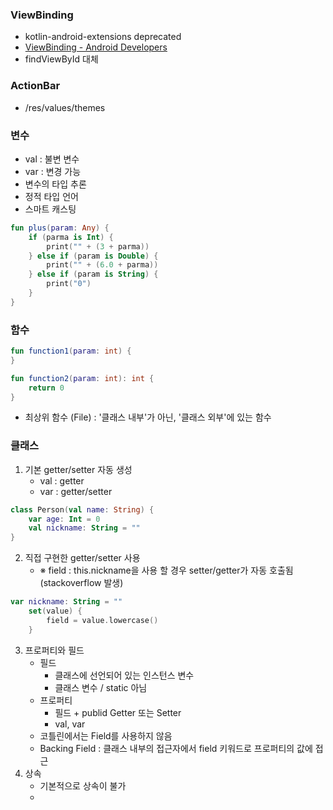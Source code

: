 
### ViewBinding
- kotlin-android-extensions deprecated
- [ViewBinding - Android Developers](https://developer.android.com/topic/libraries/view-binding?hl=ko)
- findViewById 대체

### ActionBar
- /res/values/themes

### 변수
- val : 불변 변수
- var : 변경 가능
- 변수의 타입 추론
- 정적 타입 언어
- 스마트 캐스팅
```kotlin
fun plus(param: Any) {
	if (parma is Int) {
		print("" + (3 + parma))
	} else if (param is Double) {
		print("" + (6.0 + parma))
	} else if (param is String) {
		print("0")
	}
}
```

### 함수
```kotlin
fun function1(param: int) {
}

fun function2(param: int): int {
	return 0
}
```
- 최상위 함수 (File) : '클래스 내부'가 아닌, '클래스 외부'에 있는 함수

### 클래스
1. 기본 getter/setter 자동 생성
	- val : getter
	- var : getter/setter
```kotlin
class Person(val name: String) {  
    var age: Int = 0  
    val nickname: String = ""  
}
```
2. 직접 구현한 getter/setter 사용
	- ※ field : this.nickname을 사용 할 경우 setter/getter가 자동 호출됨 (stackoverflow 발생)
```kotlin
var nickname: String = ""  
    set(value) {  
        field = value.lowercase()  
    }
```
3. 프로퍼티와 필드
	- 필드
		- 클래스에 선언되어 있는 인스턴스 변수 
		- 클래스 변수 / static 아님
	- 프로퍼티
		- 필드 + publid Getter 또는 Setter
		- val, var
	- 코틀린에서는 Field를 사용하지 않음
	- Backing Field : 클래스 내부의 접근자에서 field 키워드로 프로퍼티의 값에 접근
4. 상속
	- 기본적으로 상속이 불가
	- 
